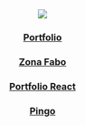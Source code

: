 <div align="center">
<img src="https://media.giphy.com/media/NGp9QCXJcBPuU/giphy.gif"/>
 </div>

<h3 align="center"><a href="https://fabian-martinez1.github.io/" target="_blank">Portfolio</a> </h3> 

<h3 align="center"><a href="https://zonafabo.github.io/" target="_blank">Zona Fabo</a> </h3> 

<h3 align="center"><a href="https://fabian-martinez1.github.io/PortfolioReact/" target="_blank">Portfolio React</a> </h3> 

<h3 align="center"><a href="https://luispin.ga/" target="_blank">Pingo</a> </h3> 

